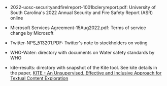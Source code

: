 
* 2022-uosc-securityandfirelreport-1001bcleryreport.pdf: University of South Carolina's 2022 Annual Security and Fire Safety Report (ASR) online

* Microsoft Services Agreement-15Aug2022.pdf: Terms of service change by Microsoft

* Twitter-NPS_513201.PDF: Twitter's note to stockholders on voting

* WHO-Water: directory with documents on Water safety standards by WHO

* kite-results: directory with snapshot of the Kite tool. See kite details in the paper, [KITE - An Unsupervised, Effective and Inclusive Approach for Textual Content Exploration](https://www.researchgate.net/publication/363608853_KITE_-_An_Unsupervised_Effective_and_Inclusive_Approach_for_Textual_Content_Exploration)
